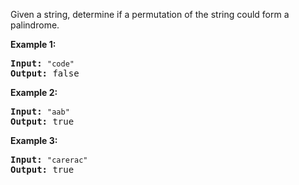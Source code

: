 <p>Given a string, determine if a permutation of the string could form a palindrome.</p>

<p><strong>Example 1:</strong></p>

<pre>
<strong>Input:</strong> <code>&quot;code&quot;</code>
<strong>Output:</strong> false</pre>

<p><strong>Example 2:</strong></p>

<pre>
<strong>Input:</strong> <code>&quot;aab&quot;</code>
<strong>Output:</strong> true</pre>

<p><strong>Example 3:</strong></p>

<pre>
<strong>Input:</strong> <code>&quot;carerac&quot;</code>
<strong>Output:</strong> true</pre>
